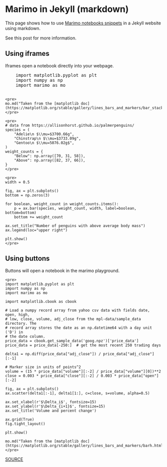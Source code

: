 # Marimo in Jekyll (markdown)

This page shows how to use [Marimo notebooks snippets](https://docs.marimo.io/guides/publishing/from_code_snippets/)
in a Jekyll website using markdown.

See this post for more information.

## Using iframes

Iframes open a notebook directly into your webpage.

<marimo-iframe>
    <pre>
    import matplotlib.pyplot as plt
    import numpy as np
    import marimo as mo
    </pre>

    <pre>
    mo.md("Taken from the [matplotlib doc](https://matplotlib.org/stable/gallery/lines_bars_and_markers/bar_stacked.html)")
    </pre>

    <pre>
    # data from https://allisonhorst.github.io/palmerpenguins/
    species = (
        "Adelie\n $\\mu=$3700.66g",
        "Chinstrap\n $\\mu=$3733.09g",
        "Gentoo\n $\\mu=5076.02g$",
    )
    weight_counts = {
        "Below": np.array([70, 31, 58]),
        "Above": np.array([82, 37, 66]),
    }
    </pre>

    <pre>
    width = 0.5

    fig, ax = plt.subplots()
    bottom = np.zeros(3)

    for boolean, weight_count in weight_counts.items():
        p = ax.bar(species, weight_count, width, label=boolean, bottom=bottom)
        bottom += weight_count

    ax.set_title("Number of penguins with above average body mass")
    ax.legend(loc="upper right")

    plt.show()
    </pre>
</marimo-iframe>

## Using buttons

Buttons will open a notebook in the marimo playground.

<marimo-button>

    <pre>
    import matplotlib.pyplot as plt
    import numpy as np
    import marimo as mo

    import matplotlib.cbook as cbook

    # Load a numpy record array from yahoo csv data with fields date, open, high,
    # low, close, volume, adj_close from the mpl-data/sample_data directory. The
    # record array stores the date as an np.datetime64 with a day unit ('D') in
    # the date column.
    price_data = cbook.get_sample_data('goog.npz')['price_data']
    price_data = price_data[-250:]  # get the most recent 250 trading days

    delta1 = np.diff(price_data["adj_close"]) / price_data["adj_close"][:-1]

    # Marker size in units of points^2
    volume = (15 * price_data["volume"][:-2] / price_data["volume"][0])**2
    close = 0.003 * price_data["close"][:-2] / 0.003 * price_data["open"][:-2]

    fig, ax = plt.subplots()
    ax.scatter(delta1[:-1], delta1[1:], c=close, s=volume, alpha=0.5)

    ax.set_xlabel(r'$\Delta_i$', fontsize=15)
    ax.set_ylabel(r'$\Delta_{i+1}$', fontsize=15)
    ax.set_title('Volume and percent change')

    ax.grid(True)
    fig.tight_layout()

    plt.show()

    mo.md("Taken from the [matplotlib doc](https://matplotlib.org/stable/gallery/lines_bars_and_markers/barh.html)")
    </pre>

</marimo-button>

[SOURCE](https://github.com/Remi-Gau/jekyll-primer/blob/main/marimo_md.md)

<!-- Needed to render Marimo in HTML. -->
<script src="https://cdn.jsdelivr.net/npm/@marimo-team/marimo-snippets@1"></script>
